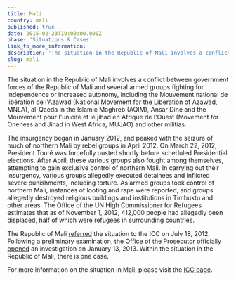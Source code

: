 ```yaml
---
title: Mali
country: mali
published: true
date: 2015-02-23T19:00:00.000Z
phase: 'Situations & Cases'
link_to_more_information:
description: 'The situation in the Republic of Mali involves a conflict between government forces of the Republic of Mali and several armed groups fighting for independence. Within the situation in the Republic of Mali, there is one case.'
slug: mali
---
```



The situation in the Republic of Mali involves a conflict between government forces of the Republic of Mali and several armed groups fighting for independence or increased autonomy, including the Mouvement national de lib&eacute;ration de l'Azawad (National Movement for the Liberation of Azawad, MNLA), al-Qaeda in the Islamic Maghreb (AQIM), Ansar Dine and the Mouvement pour l'unicit&eacute; et le jihad en Afrique de l'Ouest (Movement for Oneness and Jihad in West Africa, MUJAO) and other militias.

The insurgency began in January 2012, and peaked with the seizure of much of northern Mali by rebel groups in April 2012. On March 22, 2012, President Tour&eacute; was forcefully ousted shortly before scheduled Presidential elections. After April, these various groups also fought among themselves, attempting to gain exclusive control of northern Mali. In carrying out their insurgency, various groups allegedly executed detainees and inflicted severe punishments, including torture. As armed groups took control of northern Mali, instances of looting and rape were reported, and groups allegedly destroyed religious buildings and institutions in Timbuktu and other areas. The Office of the UN High Commissioner for Refugees estimates that as of November 1, 2012, 412,000 people had allegedly been displaced, half of which were refugees in surrounding countries.

The Republic of Mali [referred](http://www.icc-cpi.int/NR/rdonlyres/A245A47F-BFD1-45B6-891C-3BCB5B173F57/0/ReferralLetterMali130712.pdf) the situation to the ICC on July 18, 2012. Following a preliminary examination, the Office of the Prosecutor officially [opened](http://www.icc-cpi.int/en_menus/icc/press%20and%20media/press%20releases/news%20and%20highlights/Pages/pr869.aspx) an investigation on January 13, 2013. Within the situation in the Republic of Mali, there is one case.

For more information on the situation in Mali, please visit the [ICC page](http://www.icc-cpi.int/EN_Menus/icc/situations%20and%20cases/situations/icc0112/pages/situation%20index.aspx).